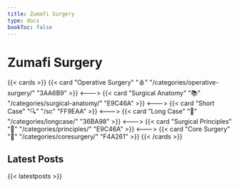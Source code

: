 ```yaml
---
title: Zumafi Surgery
type: docs
bookToc: false
---
```


# Zumafi Surgery



{{< cards >}}
{{< card "Operative Surgery" "🩸" "/categories/operative-surgery/" "3AA6B9" >}}
<--->
{{< card "Surgical Anatomy" "📚" "/categories/surgical-anatomy/" "E9C46A" >}}
<--->
{{< card "Short Case" "🔍" "/sc" "FF9EAA" >}}
<--->
{{< card "Long Case" "🔬" "/categories/longcase/" "36BA98" >}}
<--->
{{< card "Surgical Principles" "🧠" "/categories/principles/" "E9C46A" >}}
<--->
{{< card "Core Surgery" "🌸" "/categories/coresurgery/" "F4A261" >}}
{{< /cards >}}


## Latest Posts
{{< latestposts >}}